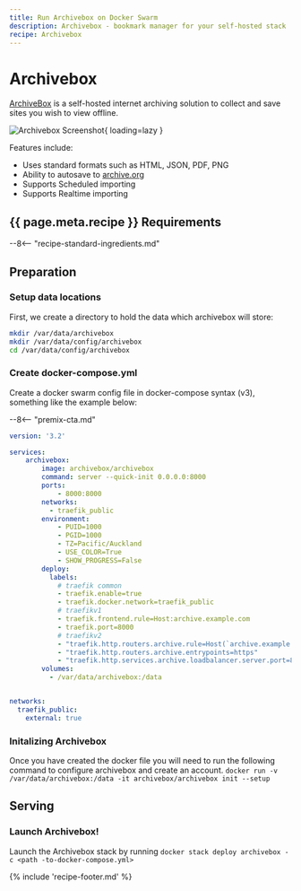 ```yaml
---
title: Run Archivebox on Docker Swarm
description: Archivebox - bookmark manager for your self-hosted stack
recipe: Archivebox
---
```


# Archivebox

[ArchiveBox](https://github.com/ArchiveBox/ArchiveBox) is a self-hosted internet archiving solution to collect and save sites you wish to view offline.

![Archivebox Screenshot](../images/archivebox.png){ loading=lazy }

Features include:

- Uses standard formats such as HTML, JSON, PDF, PNG
- Ability to autosave to [archive.org](https://github.com/ArchiveBox/ArchiveBox/wiki/Configuration#submit_archive_dot_org)
- Supports Scheduled importing
- Supports Realtime importing

## {{ page.meta.recipe }} Requirements

--8<-- "recipe-standard-ingredients.md"

## Preparation

### Setup data locations

First, we create a directory to hold the data which archivebox will store:

```bash
mkdir /var/data/archivebox
mkdir /var/data/config/archivebox
cd /var/data/config/archivebox
```

### Create docker-compose.yml

Create a docker swarm config file in docker-compose syntax (v3), something like the example below:

--8<-- "premix-cta.md"

```yaml
version: '3.2'

services:
    archivebox:
        image: archivebox/archivebox
        command: server --quick-init 0.0.0.0:8000
        ports:
            - 8000:8000
        networks:
          - traefik_public
        environment:
            - PUID=1000
            - PGID=1000
            - TZ=Pacific/Auckland
            - USE_COLOR=True
            - SHOW_PROGRESS=False
        deploy:
          labels:
            # traefik common
            - traefik.enable=true
            - traefik.docker.network=traefik_public
            # traefikv1
            - traefik.frontend.rule=Host:archive.example.com
            - traefik.port=8000     
            # traefikv2
            - "traefik.http.routers.archive.rule=Host(`archive.example.com`)"
            - "traefik.http.routers.archive.entrypoints=https"
            - "traefik.http.services.archive.loadbalancer.server.port=8000" 
        volumes:
          - /var/data/archivebox:/data


networks:
  traefik_public:
    external: true
```

### Initalizing Archivebox

Once you have created the docker file you will need to run the following command to configure archivebox and create an account.
`docker run -v /var/data/archivebox:/data -it archivebox/archivebox init --setup`

## Serving

### Launch Archivebox!

Launch the Archivebox stack by running ```docker stack deploy archivebox -c <path -to-docker-compose.yml>```

[^1]: The inclusion of Archivebox was due to the efforts of @bencey in Discord (Thanks Ben!)

{% include 'recipe-footer.md' %}
